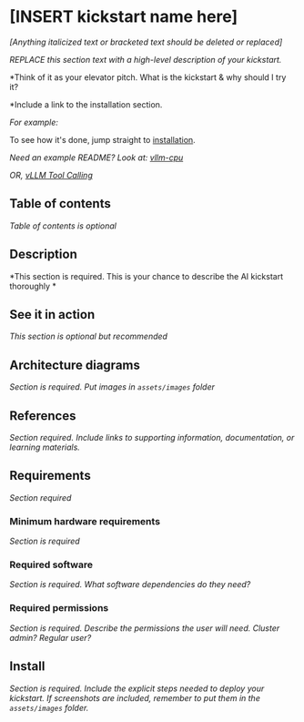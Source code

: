 # [INSERT kickstart name here]

*[Anything italicized text or bracketed text should be deleted or replaced]*

*REPLACE this section text with a high-level description of your kickstart.*

*Think of it as your elevator pitch. What is the kickstart & why should I try
it?

*Include a link to the installation section. 

*For example:* 

To see how it's done, jump straight to [installation](#install). 

*Need an example README? Look at:
[vllm-cpu](https://github.com/rh-ai-kickstart/vllm-cpu)*

*OR, [vLLM Tool Calling](https://github.com/rh-ai-kickstart/vllm-tool-calling)*


## Table of contents

*Table of contents is optional*

## Description 
*This section is required. This is your chance to describe the AI kickstart
thoroughly *

## See it in action 

*This section is optional but recommended*

## Architecture diagrams

*Section is required. Put images in `assets/images` folder* 

## References 

*Section required. Include links to supporting information, documentation, or
learning materials.*

## Requirements

*Section required* 

### Minimum hardware requirements 

*Section is required* 

### Required software 

*Section is required. What software dependencies do they need?* 

### Required permissions

*Section is required. Describe the permissions the user will need. Cluster
admin? Regular user?*

## Install 

*Section is required. Include the explicit steps needed to deploy your
kickstart. If screenshots are included, remember to put them in the
`assets/images` folder.*
